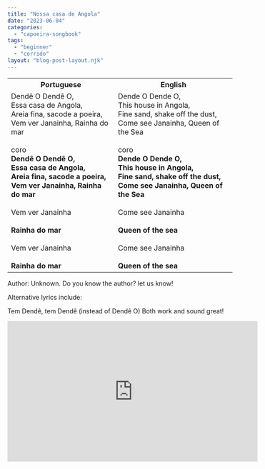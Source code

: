 ```yaml
---
title: "Nossa casa de Angola"
date: "2023-06-04"
categories: 
  - "capoeira-songbook"
tags: 
  - "beginner"
  - "corrido"
layout: "blog-post-layout.njk"
---
```


<table class="capoeira-table">
    <tr class="header-row">
        <th>Portuguese</th>
        <th>English</th>
    </tr>
    <tr>
        <td>Dendê O Dendê O,<br>
        Essa casa de Angola,<br>
        Areia fina, sacode a poeira,<br>
        Vem ver Janainha, Rainha do mar<br>
        <br>
        coro<br>
        <strong>Dendê O Dendê O,<br>
        Essa casa de Angola,<br>
        Areia fina, sacode a poeira,<br>
        Vem ver Janainha, Rainha do mar</strong><br>
        <br>
        Vem ver Janainha<br>
        <br>
        <strong>Rainha do mar</strong><br>
        <br>
        Vem ver Janainha<br>
        <br>
        <strong>Rainha do mar</strong></td>
        <td>Dende O Dende O,<br>
        This house in Angola,<br>
        Fine sand, shake off the dust,<br>
        Come see Janainha, Queen of the Sea<br>
        <br>
        coro<br>
        <strong>Dende O Dende O,<br>
        This house in Angola,<br>
        Fine sand, shake off the dust,<br>
        Come see Janainha, Queen of the Sea</strong><br>
        <br>
        Come see Janainha<br>
        <br>
        <strong>Queen of the sea</strong><br>
        <br>
        Come see Janainha<br>
        <br>
        <strong>Queen of the sea</strong></td>
    </tr>
</table>

<figcaption>

Author: Unknown. Do you know the author? let us know!

</figcaption>

Alternative lyrics include:

Tem Dendê, tem Dendê (instead of Dendê O) Both work and sound great!

<iframe width="560" height="315" src="https://www.youtube.com/embed/bvs9L1Tjd0Q" title="YouTube video player" frameborder="0" allow="accelerometer; autoplay; clipboard-write; encrypted-media; gyroscope; picture-in-picture" allowfullscreen></iframe>